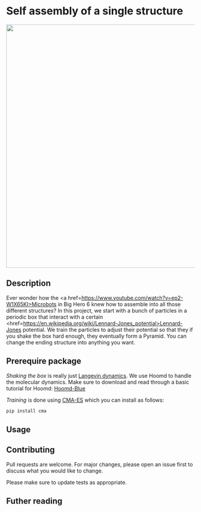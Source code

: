 # Self assembly of a single structure 

<p align="center">
  <img width="650"  src="self_assembly.gif">
</p>

## Description

Ever wonder how the <a href=https://www.youtube.com/watch?v=ep2-W1X65KI>Microbots</a> in Big Hero 6 knew how to assemble into all those different structures? In this project, we start with a bunch of particles in a periodic box that interact with a certain <href=https://en.wikipedia.org/wiki/Lennard-Jones_potential>Lennard-Jones potential</a>. We train the particles to adjust their potential so that they if you shake the box hard enough, they eventually form a Pyramid. You can change the ending structure into anything you want.

## Prerequire package

<i>Shaking the box</i> is really just <a href=https://en.wikipedia.org/wiki/Langevin_dynamics>Langevin dynamics</a>. We use Hoomd to handle the molecular dynamics. Make sure to download and read through a basic tutorial for Hoomd:
[Hoomd-Blue](http://glotzerlab.engin.umich.edu/hoomd-blue/)

<i>Training</i> is done using <a href=https://pypi.org/project/cma/)>CMA-ES</a> which you can install as follows:

```bash
pip install cma
```

## Usage



## Contributing
Pull requests are welcome. For major changes, please open an issue first to discuss what you would like to change.

Please make sure to update tests as appropriate.

## Futher reading


